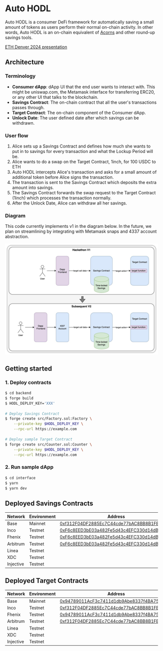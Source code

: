 # Auto HODL

Auto HODL is a consumer DeFi framework for automatically saving a small amount of tokens as users perform their normal on-chain activity. In other words, Auto HODL is an on-chain equivalent of [Acorns](https://www.acorns.com/) and other round-up savings tools.

[ETH Denver 2024 presentation](https://docs.google.com/presentation/d/1a946eixqBip8SjOVe2Uf69EXOgODFZ3A_THlTs5XUBc/edit?usp=sharing)

## Architecture

### Terminology

- **Consumer dApp**: dApp UI that the end user wants to interact with. This might be uniswap.com, the Metamask interface for transferring ERC20, or any other UI that talks to the blockchain.
- **Savings Contract**: The on-chain contract that all the user's transactions passes through.
- **Target Contract**: The on-chain component of the Consumer dApp. 
- **Unlock Date**: The user defined date after which savings can be withdrawn.

### User flow
1. Alice sets up a Savings Contract and defines how much she wants to put in to savings for every transaction and what the Lockup Period will be.
1. Alice wants to do a swap on the Target Contract, 1inch, for 100 USDC to ETH
2. Auto HODL intercepts Alice's transaction and asks for a small amount of additional token before Alice signs the transaction.
3. The transaction is sent to the Savings Contract which deposits the extra amount into savings.
4. The Savings Contract forwards the swap request to the Target Contract (1inch) which processes the transaction normally.
5. After the Unlock Date, Alice can withdraw all her savings.

### Diagram

This code currently implements v1 in the diagram below. In the future, we plan on streamlining by integrating with Metamask snaps and 4337 account abstraction.

![Auto HODL design](auto-hodl-design.jpg)

## Getting started

### 1. Deploy contracts
```sh
$ cd backend
$ forge build
$ HODL_DEPLOY_KEY='XXX'

# Deploy Savings Contract
$ forge create src/Factory.sol:Factory \
    --private-key $HODL_DEPLOY_KEY \
    --rpc-url https://example.com 

# Deploy sample Target Contract
$ forge create src/Counter.sol:Counter \
    --private-key $HODL_DEPLOY_KEY \
    --rpc-url https://example.com 
```

### 2. Run sample dApp

```sh
$ cd interface
$ yarn
$ yarn dev
```


## Deployed Savings Contracts

|Network|Environment|Address|
|-------|-----------|-------|
|Base|Mainnet|[0xf312F04DF2885Ec7C44cde77bAC8BB8B1FB4Aa20](https://basescan.org/address/0xf312f04df2885ec7c44cde77bac8bb8b1fb4aa20)|
|Inco|Testnet|[0xF6c8EED3bE03a482Fe5d43c4EFC330d14dB7cfA4](https://explorer.testnet.inco.org/address/0xF6c8EED3bE03a482Fe5d43c4EFC330d14dB7cfA4)|
|Fhenix|Testnet|[0xF6c8EED3bE03a482Fe5d43c4EFC330d14dB7cfA4](https://explorer.testnet.fhenix.zone/address/0xF6c8EED3bE03a482Fe5d43c4EFC330d14dB7cfA4)|
|Arbitrum|Testnet|[0xF6c8EED3bE03a482Fe5d43c4EFC330d14dB7cfA4](https://sepolia.arbiscan.io/address/0xF6c8EED3bE03a482Fe5d43c4EFC330d14dB7cfA4)|
|Linea|Testnet||
|XDC|Testnet||
|Injective|Testnet||


## Deployed Target Contracts

|Network|Environment|Address|
|-------|-----------|-------|
|Base|Mainnet|[0x94789011AcF3c7411d1db9Abe8337f4BA7589D9f](https://basescan.org/address/0x94789011AcF3c7411d1db9Abe8337f4BA7589D9f)|
|Inco|Testnet|[0xf312F04DF2885Ec7C44cde77bAC8BB8B1FB4Aa20](https://explorer.testnet.inco.org/address/0xf312F04DF2885Ec7C44cde77bAC8BB8B1FB4Aa20)|
|Fhenix|Testnet|[0x94789011AcF3c7411d1db9Abe8337f4BA7589D9f](https://explorer.testnet.fhenix.zone/address/0x94789011AcF3c7411d1db9Abe8337f4BA7589D9f)|
|Arbitrum|Testnet|[0xf312F04DF2885Ec7C44cde77bAC8BB8B1FB4Aa20](https://sepolia.arbiscan.io/address/0xf312f04df2885ec7c44cde77bac8bb8b1fb4aa20)|
|Linea|Testnet||
|XDC|Testnet||
|Injective|Testnet||
